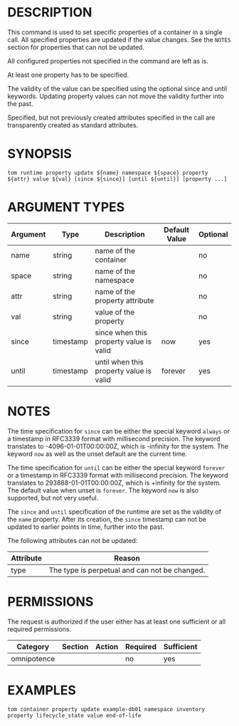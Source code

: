 # DESCRIPTION

This command is used to set specific properties of a container
in a single call. All specified properties are updated if the value changes.
See the `NOTES` section for properties that can not be updated.

All configured properties not specified in the command are left as is.

At least one property has to be specified.

The validity of the value can be specified using the optional since and
until keywords. Updating property values can not move the validity
further into the past.

Specified, but not previously created attributes specified in the call
are transparently created as standard attributes.

# SYNOPSIS

```
tom runtime property update ${name} namespace ${space} property ${attr} value ${val} [since ${since}] [until ${until}] [property ...]
```

# ARGUMENT TYPES

Argument | Type | Description | Default Value | Optional
 ------- | ---- | ----------- | ------------- | --------
name | string | name of the container | | no
space | string | name of the namespace | | no
attr | string | name of the property attribute | | no
val | string | value of the property | | no
since | timestamp | since when this property value is valid | now | yes
until | timestamp | until when this property value is valid | forever | yes

# NOTES

The time specification for `since` can be either the special keyword
`always` or a timestamp in RFC3339 format with millisecond precision.
The keyword translates to -4096-01-01T00:00:00Z, which is -infinity
for the system.
The keyword `now` as well as the unset default are the current time.

The time specification for `until` can be either the special keyword
`forever` or a timestamp in RFC3339 format with millisecond precision.
The keyword translates to 293888-01-01T00:00:00Z, which is +infinity
for the system.
The default value when unset is `forever`. The keyword `now` is also
supported, but not very useful.

The `since` and `until` specification of the runtime are set as the
validity of the `name` property. After its creation, the `since`
timestamp can not be updated to earlier points in time, further into
the past.

The following attributes can not be updated:

Attribute | Reason
 -------- | ------
type | The type is perpetual and can not be changed.

# PERMISSIONS

The request is authorized if the user either has at least one
sufficient or all required permissions.

Category | Section | Action | Required | Sufficient
 ------- | ------- | ------ | -------- | ----------
omnipotence | | | no | yes

# EXAMPLES

```
tom container property update example-db01 namespace inventory property lifecycle_state value end-of-life
```
